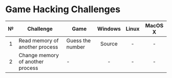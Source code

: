 # Game Hacking Challenges

| № | Challenge                        | Game             | Windows | Linux | MacOS X |
|:-:|----------------------------------|------------------|:-------:|:-----:|:-------:|
| 1 | Read memory of another process   | Guess the number |  Source |   -   |    -    |
| 2 | Change memory of another process | -                |    -    |   -   |    -    |
